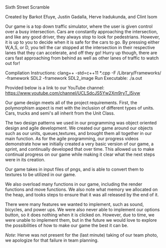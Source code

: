 Sixth Street Scramble

Created by Barkot Efuye, Justin Gadalla, Herve Iradukunda, and Clint Isom

Our game is a top down traffic simulator, where the user is given control over a busy intersection. Cars are constantly approaching the intersection, and like any good driver, they always stop to look for pedestrians. However, it is up to you to decide when it is safe for the cars to go. By pressing either W,A,S, or D, you tell the car stopped at the intersection in their respective lanes that they can accelerate, and off they go! Hurry up though, there are cars fast approaching from behind as well as other lanes of traffic to watch out for!

Compilation Instructions:
clang++ -std=c++11 *.cpp -F /Library/Frameworks/ -framework SDL2 -framework SDL2_image
Run Executable:
./a.out

Provided below is a link to our YouTube channel:
https://www.youtube.com/channel/UCLSdcJS5Yw2Xm9ryT_l5iyw

Our game design meets all of the project requirements. First, the polymorphism aspect is met with the inclusion of different types of units. Cars, trucks and semi's all inherit from the Unit Class.

The two design patterns we used in our programming was object oriented design and agile development. We created our game around our objects such as our units, queues,textures, and brought them all together in our main function. As for the agile programming, our progress videos demonstrate how we initially created a very basic version of our game, a sprint, and continually developed that over time. This allowed us to make continual progress on our game while making it clear what the next steps were in its creation. 

Our game takes in input files of pngs, and is able to convert them to textures to be utilized in our game. 

We also overload many functions in our game, including the render functions and move functions. We also note what memory we allocated on the heap, and tooks steps to ensure that it was all released by the end of it. 

There were many features we wanted to implement, such as sound, bicycles, and power ups. We were also never able to implement our options button, so it does nothing when it is clicked on. However, due to time, we were unable to implement them, but in the future we would love to explore the possibilities of how to make our game the best it can be. 

*Note*: Herve was not present for the (last minute) taking of our team photo, we apologize for that failure in team planning.

